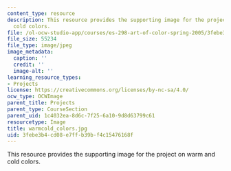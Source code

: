 ```yaml
---
content_type: resource
description: This resource provides the supporting image for the project on warm and
  cold colors.
file: /ol-ocw-studio-app/courses/es-298-art-of-color-spring-2005/3febe3b4cd08e7ffb39bf4c15476168f_warmcold_colors.jpg
file_size: 55234
file_type: image/jpeg
image_metadata:
  caption: ''
  credit: ''
  image-alt: ''
learning_resource_types:
- Projects
license: https://creativecommons.org/licenses/by-nc-sa/4.0/
ocw_type: OCWImage
parent_title: Projects
parent_type: CourseSection
parent_uid: 1c4032ea-8d6c-7f25-6a10-9d8d63799c61
resourcetype: Image
title: warmcold_colors.jpg
uid: 3febe3b4-cd08-e7ff-b39b-f4c15476168f
---
```

This resource provides the supporting image for the project on warm and cold colors.